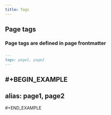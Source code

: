 ```yaml
---
title: Tags
---
```


## Page tags
### Page tags are defined in page frontmatter
###
```markdown
---
tags: page1, page2
---
```
###
#+BEGIN_EXAMPLE
---
alias: page1, page2
---
#+END_EXAMPLE
